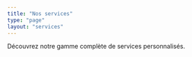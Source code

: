 ```yaml
---
title: "Nos services"
type: "page"
layout: "services"
---
```


Découvrez notre gamme complète de services personnalisés.